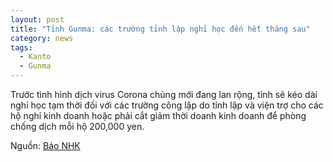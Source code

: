```yaml
---
layout: post
title: "Tỉnh Gunma: các trường tỉnh lập nghỉ học đến hết tháng sau"
category: news
tags: 
  - Kanto
  - Gunma
---
```

Trước tình hình dịch virus Corona chủng mới đang lan rộng, tỉnh sẽ kéo dài nghỉ học tạm thời đối với các trường công lập do tỉnh lập và viện trợ cho các hộ nghỉ kinh doanh hoặc phải cắt giảm thời doanh kinh doanh để phòng chống dịch mỗi hộ 200,000 yen.

Nguồn: [Báo NHK](https://www3.nhk.or.jp/lnews/maebashi/20200423/1060006751.html)